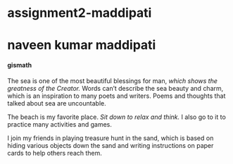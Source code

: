 # assignment2-maddipati
# naveen kumar maddipati

#### gismath

The sea is one of the most beautiful blessings for man, *which shows the greatness of the Creator.*  Words can’t describe the sea beauty and charm, which is an inspiration to many poets and writers. Poems and thoughts that talked about sea are uncountable.

The beach is my favorite place. *Sit down to relax and think.* I also go to it to practice many activities and games.

I join my friends in playing treasure hunt in the sand, which is based on hiding various objects down the sand and writing instructions on paper cards to help others reach them. 

